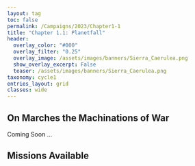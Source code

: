 ```yaml
---
layout: tag
toc: false
permalink: /Campaigns/2023/Chapter1-1
title: "Chapter 1.1: Planetfall"
header:
  overlay_color: "#000"
  overlay_filter: "0.25"
  overlay_image: /assets/images/banners/Sierra_Caerulea.png
  show_overlay_excerpt: False
  teaser: /assets/images/banners/Sierra_Caerulea.png
taxonomy: cycle1
entries_layout: grid
classes: wide
---
```


## On Marches the Machinations of War
Coming Soon ...

## Missions Available